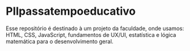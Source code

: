# PIIpassatempoeducativo
Esse repositório é destinado à um projeto da faculdade, onde usamos: HTML, CSS, JavaScript, fundamentos de UX/UI, estatística e lógica matemática para o desenvolvimento geral.
